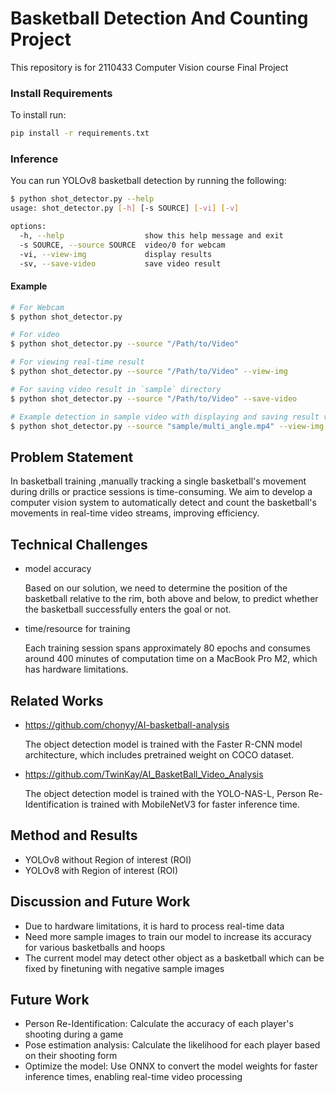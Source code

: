 # Basketball Detection And Counting Project

This repository is for 2110433 Computer Vision course Final Project

### Install Requirements

To install run:

```bash
pip install -r requirements.txt
```

### Inference

You can run YOLOv8 basketball detection by running the following:

```bash
$ python shot_detector.py --help
usage: shot_detector.py [-h] [-s SOURCE] [-vi] [-v]    

options:
  -h, --help                  show this help message and exit
  -s SOURCE, --source SOURCE  video/0 for webcam
  -vi, --view-img             display results
  -sv, --save-video           save video result
```

#### Example

```bash
# For Webcam
$ python shot_detector.py

# For video
$ python shot_detector.py --source "/Path/to/Video"

# For viewing real-time result
$ python shot_detector.py --source "/Path/to/Video" --view-img

# For saving video result in `sample` directory
$ python shot_detector.py --source "/Path/to/Video" --save-video

# Example detection in sample video with displaying and saving result video
$ python shot_detector.py --source "sample/multi_angle.mp4" --view-img --save-video
```


## Problem Statement

In basketball training ,manually tracking a single basketball's movement during drills or practice sessions is time-consuming. We aim to develop a computer vision system to automatically detect and count the basketball's movements in real-time video streams, improving efficiency.

## Technical Challenges

- model accuracy

  Based on our solution, we need to determine the position of the basketball relative to the rim, both above and below, to predict whether the basketball successfully enters the goal or not.
- time/resource for training

  Each training session spans approximately 80 epochs and consumes around 400 minutes of computation time on a MacBook Pro M2, which has hardware limitations.

## Related Works

- https://github.com/chonyy/AI-basketball-analysis

  The object detection model is trained with the Faster R-CNN model architecture, which includes pretrained weight on COCO dataset.
- https://github.com/TwinKay/AI_BasketBall_Video_Analysis

  The object detection model is trained with the YOLO-NAS-L, Person Re-Identification is trained with  MobileNetV3 for faster inference time.

## Method and Results

- YOLOv8 without Region of interest (ROI)
- YOLOv8 with Region of interest (ROI)

## Discussion and Future Work

- Due to hardware limitations, it is hard to process real-time data
- Need more sample images to train our model to increase its accuracy for various basketballs and hoops
- The current model may detect other object as a basketball which can be fixed by finetuning with negative sample images

## Future Work

- Person Re-Identification: Calculate the accuracy of each player's shooting during a game
- Pose estimation analysis: Calculate the likelihood for each player based on their shooting form
- Optimize the model: Use ONNX to convert the model weights for faster inference times, enabling real-time video processing